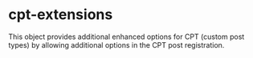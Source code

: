 # cpt-extensions
This object provides additional enhanced options for CPT (custom post types) by allowing additional options in the CPT post registration.

